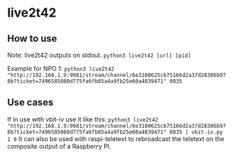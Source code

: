 # live2t42
## How to use
Note: live2t42 outputs on stdout.
`python3 live2t42 [url] [pid]`


Example for NPO 1: `python3 live2t42 "http://192.168.1.9:9981/stream/channel/6e3100625cb75166d2a37d28306b978b?ticket=7496585080d775fa6fb85a4a9fb25e60a4839471" 0835`


## Use cases
If in use with vbit-iv use it like this: `python3 live2t42 "http://192.168.1.9:9981/stream/channel/6e3100625cb75166d2a37d28306b978b?ticket=7496585080d775fa6fb85a4a9fb25e60a4839471" 0835 | vbit-iv.py 1 0`
It can also be used with raspi-teletext to rebroadcast the teletext on the composite output of a Raspberry PI.
